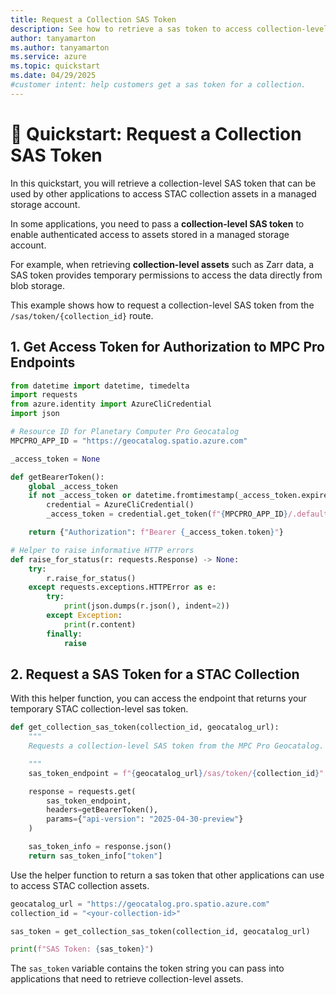 ```yaml
---
title: Request a Collection SAS Token
description: See how to retrieve a sas token to access collection-level assets.
author: tanyamarton
ms.author: tanyamarton
ms.service: azure
ms.topic: quickstart
ms.date: 04/29/2025
#customer intent: help customers get a sas token for a collection. 
---
```

# 📄 Quickstart: Request a Collection SAS Token

In this quickstart, you will retrieve a collection-level SAS token that can be used by other applications to access STAC collection assets in a managed storage account.

In some applications, you need to pass a **collection-level SAS token** to enable authenticated access to assets stored in a managed storage account.  

For example, when retrieving **collection-level assets** such as Zarr data, a SAS token provides temporary permissions to access the data directly from blob storage.

This example shows how to request a collection-level SAS token from the `/sas/token/{collection_id}` route.

## 1. Get Access Token for Authorization to MPC Pro Endpoints

```python
from datetime import datetime, timedelta
import requests
from azure.identity import AzureCliCredential
import json

# Resource ID for Planetary Computer Pro Geocatalog
MPCPRO_APP_ID = "https://geocatalog.spatio.azure.com"

_access_token = None

def getBearerToken():
    global _access_token
    if not _access_token or datetime.fromtimestamp(_access_token.expires_on) < datetime.now() + timedelta(minutes=5):
        credential = AzureCliCredential()
        _access_token = credential.get_token(f"{MPCPRO_APP_ID}/.default")

    return {"Authorization": f"Bearer {_access_token.token}"}

# Helper to raise informative HTTP errors
def raise_for_status(r: requests.Response) -> None:
    try:
        r.raise_for_status()
    except requests.exceptions.HTTPError as e:
        try:
            print(json.dumps(r.json(), indent=2))
        except Exception:
            print(r.content)
        finally:
            raise
```

## 2. Request a SAS Token for a STAC Collection

With this helper function, you can access the endpoint that returns your temporary STAC collection-level sas token.

```python
def get_collection_sas_token(collection_id, geocatalog_url):
    """
    Requests a collection-level SAS token from the MPC Pro Geocatalog.

    """
    sas_token_endpoint = f"{geocatalog_url}/sas/token/{collection_id}"

    response = requests.get(
        sas_token_endpoint,
        headers=getBearerToken(),
        params={"api-version": "2025-04-30-preview"}
    )

    sas_token_info = response.json()
    return sas_token_info["token"]
```
Use the helper function to return a sas token that other applications can use to access STAC collection assets.

```python
geocatalog_url = "https://geocatalog.pro.spatio.azure.com"
collection_id = "<your-collection-id>"

sas_token = get_collection_sas_token(collection_id, geocatalog_url)

print(f"SAS Token: {sas_token}")
```

The `sas_token` variable contains the token string you can pass into applications that need to retrieve collection-level assets.
